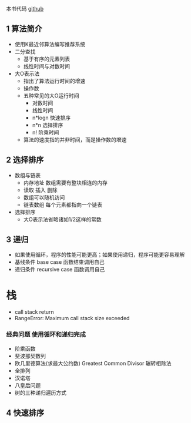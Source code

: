 本书代码 [github](https://github.com/egonschiele/grokking_algorithms)

## 1 算法简介
+ 使用K最近邻算法编写推荐系统
+ 二分查找
  + 基于有序的元素列表
  + 线性时间与对数时间
+ 大O表示法
  + 指出了算法运行时间的增速
  + 操作数
  + 五种常见的大O运行时间
    + 对数时间
    + 线性时间
    + n*logn 快速排序
    + n*n 选择排序
    + n! 阶乘时间 
  + 算法的速度指的并非时间，而是操作数的增速

## 2 选择排序
+ 数组与链表
  + 内存地址 数组需要有整块相连的内存
  + 读取 插入 删除
  + 数组可以随机访问
  + 链表数组 每个元素都指向一个链表
+ 选择排序
  + 大O表示法省略诸如1/2这样的常数

## 3 递归
+ 如果使用循环，程序的性能可能更高；如果使用递归，程序可能更容易理解
+ 基线条件 base case 函数结束调用自己
+ 递归条件 recursive case 函数调用自己
# 栈
  + call stack  return  
  + RangeError: Maximum call stack size exceeded

### 经典问题 使用循环和递归完成
+ 阶乘函数
+ 斐波那契数列
+ 欧几里德算法(求最大公约数) Greatest Common Divisor 辗转相除法
+ 全排列
+ 汉诺塔
+ 八皇后问题
+ 树的三种递归遍历方式

## 4 快速排序
